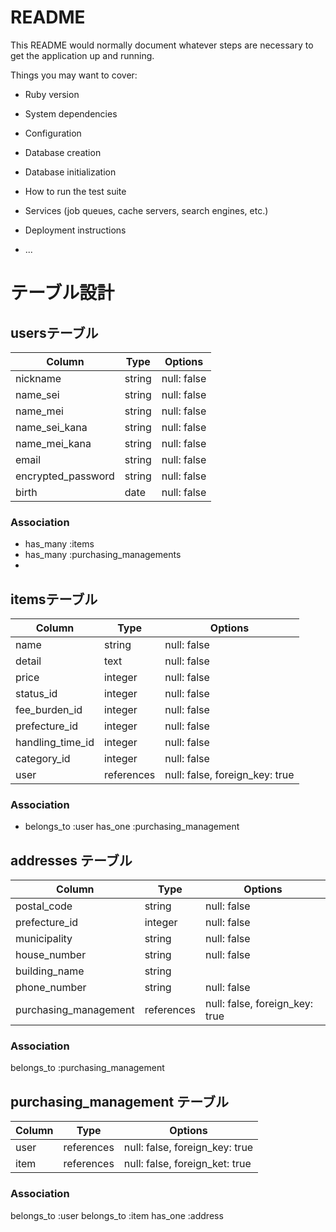 # README

This README would normally document whatever steps are necessary to get the
application up and running.

Things you may want to cover:

* Ruby version

* System dependencies

* Configuration

* Database creation

* Database initialization

* How to run the test suite

* Services (job queues, cache servers, search engines, etc.)

* Deployment instructions

* ...

# テーブル設計

## usersテーブル

| Column   | Type   | Options     |
| -------- | ------ | ----------- |
| nickname | string | null: false |
| name_sei | string | null: false |
| name_mei | string | null: false |
| name_sei_kana| string | null: false |
| name_mei_kana | string | null: false |
| email | string | null: false |
| encrypted_password | string | null: false |
| birth    | date | null: false |

### Association

- has_many :items
- has_many :purchasing_managements
- 

## itemsテーブル

| Column | Type   | Options     |
| ------ | ------ | ----------- |
| name   | string | null: false |
| detail | text | null: false |
| price  | integer| null: false |
| status_id | integer | null: false |
| fee_burden_id | integer | null: false|
| prefecture_id | integer | null: false|
| handling_time_id | integer | null: false|
| category_id | integer | null: false|
| user | references | null: false, foreign_key: true|


### Association
- belongs_to :user
  has_one :purchasing_management


## addresses テーブル

| Column | Type   | Options     |
| ------ | ------ | ----------- |
| postal_code| string| null: false |
| prefecture_id | integer | null: false |
| municipality | string | null: false |
| house_number | string | null: false |
| building_name| string |
| phone_number | string | null: false |
| purchasing_management | references | null: false, foreign_key: true|

### Association
  belongs_to :purchasing_management

## purchasing_management テーブル

| Column | Type   | Options     |
| ------ | ------ | ----------- |
| user | references | null: false, foreign_key: true |
| item | references | null: false, foreign_ket: true |

### Association
  belongs_to :user
  belongs_to :item
  has_one :address